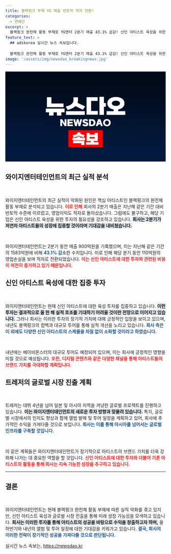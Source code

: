 ```yaml
---
title: 블랙핑크 부재 YG 매출 반토막 적자 전환!
categories:
  - 연예인
excerpt: >
  블랙핑크 완전체 활동 부재로 YG엔터 2분기 매출 43.1% 급감! 신인 아티스트 육성을 위한 투자 선회에도 불구, 올 실적 호조 기대 어려워. 내년 블랙핑크 귀환과 대규모 투어로 반전 노리나!
feature_text: >
  ## adskorea 실시간 뉴스 속보입니다.

  블랙핑크 완전체 활동 부재로 YG엔터 2분기 매출 43.1% 급감! 신인 아티스트 육성을 위한 투자 선회에도 불구, 올 실적 호조 기대 어려워. 내년 블랙핑크 귀환과 대규모 투어로 반전 노리나!
image: '/assets/img/newsdao_breakingnews.jpg'
---
```


<p><img src="/assets/img/newsdao_breakingnews.jpg" alt="adskorea 속보" /></p>

<h2 data-ke-size="size26">와이지엔터테인먼트의 최근 실적 분석</h2>

<p data-ke-size="size16">&nbsp;</p>

<p>와이지엔터테인먼트의 최근 실적이 악화된 원인은 핵심 아티스트인 블랙핑크의 완전체 활동 부재로 분석되고 있습니다. <b><span style="color: #ee2323;">이로 인해</span></b> 회사의 2분기 매출은 지난해 같은 기간 대비 반토막 수준에 이르렀고, 영업이익도 적자로 돌아섰습니다. 그럼에도 불구하고, 해당 기업은 신인 아티스트 육성을 위한 투자의 필요성을 강조하고 있습니다. <b><span style="background-color: #21538527;">회사는 2분기가 저연차 아티스트들의 성장에 집중할 것이라며 기대감을 내비쳤습니다.</span></b></p>

<p data-ke-size="size16">&nbsp;</p>

<p>와이지엔터테인먼트는 2분기 동안 매출 900억원을 기록했으며, 이는 지난해 같은 기간의 1583억원에 비해 <b><span style="color: #1a5490;">43.1% 감소</span></b>한 수치입니다. 이로 인해 해당 분기 동안 110억원의 영업손실을 보며 적자로 전환되었습니다. <b><span style="color: #ee2323;">이는 신인 아티스트에 대한 투자와 관련된 비용이 여전히 증가하고 있기 때문입니다.</span></b></p>

<h2 data-ke-size="size26">신인 아티스트 육성에 대한 집중 투자</h2>

<p data-ke-size="size16">&nbsp;</p>

<p>와이지엔터테인먼트는 현재 신인 아티스트에 대한 육성 투자를 집중하고 있습니다. <b><span style="background-color: #21538527;">이런 투자는 결과적으로 올 한 해 실적 호조를 기대하기 어려울 것이란 전망으로 이어지고 있습니다.</span></b> 그러나 회사는 이러한 투자의 장기적 가치에 대해 긍정적인 입장을 보이고 있으며, 내년도 블랙핑크의 컴백과 대규모 투어를 통해 실적 개선을 노리고 있습니다. <b><span style="color: #1a5490;">회사 측은 이 외에도 다양한 신인 아티스트의 스케줄을 차질 없이 소화할 것이라고 하였습니다.</span></b></p>

<p data-ke-size="size16">&nbsp;</p>

<p>내년에는 베이비몬스터의 대규모 투어도 예정되어 있으며, 이는 회사에 긍정적인 영향을 미칠 것으로 예상됩니다. <b><span style="color: #ee2323;">또한, 디지털 콘텐츠와 같은 다양한 채널을 통해 아티스트들의 브랜드 가치를 극대화할 계획입니다.</span></b></p>

<h2 data-ke-size="size26">트레저의 글로벌 시장 진출 계획</h2>

<p data-ke-size="size16">&nbsp;</p>

<p>트레저는 데뷔 4년을 넘어 일본 및 아시아 지역을 겨냥한 글로벌 프로젝트를 진행하고 있습니다. <b><span style="background-color: #21538527;">이는 와이지엔터테인먼트의 새로운 투자 방향과 맞물려 있습니다.</span></b> 특히, 글로벌 시장에서의 인지도 향상과 함께 앨범 발매 및 투어 일정을 계획하고 있어, 회사에 추가적인 수익을 가져다줄 것으로 보입니다. <b><span style="color: #1a5490;">회사는 이를 통해 아시아를 넘어서는 글로벌 인프라를 구축할 것입니다.</span></b></p>

<p data-ke-size="size16">&nbsp;</p>

<p>이 같은 계획들은 와이지엔터테인먼트가 장기적으로 아티스트의 브랜드 가치를 더욱 강화해 나가는 데 중요한 역할을 할 것입니다. <b><span style="color: #ee2323;">신인 아티스트에 대한 투자와 더불어 기존 아티스트의 활동을 통해 회사는 지속 가능한 성장을 추구하고 있습니다.</span></b></p>

<hr>

<h2 data-ke-size="size26">결론</h2>

<p data-ke-size="size16">&nbsp;</p>

<p>와이지엔터테인먼트는 현재 블랙핑크 완전체 활동 부재에 따른 실적 악화를 겪고 있지만, 신인 아티스트 육성과 글로벌 시장 진출을 통해 미래 성장 가능성을 모색하고 있습니다. <b><span style="background-color: #21538527;">회사는 이러한 투자를 통해 아티스트의 성공을 바탕으로 수익을 창출하고자 하며,</span></b> 올 하반기와 내년의 앨범 및 투어 일정에 대한 기대감을 키워가고 있습니다. <b><span style="color: #1a5490;">결국, 회사의 이러한 전략이 장기적인 성공을 가져다줄 것으로 판단됩니다.</span></b></p>
실시간 뉴스 속보는, <a href="https://newsdao.kr" rel="dofollow">https://newsdao.kr</a>


